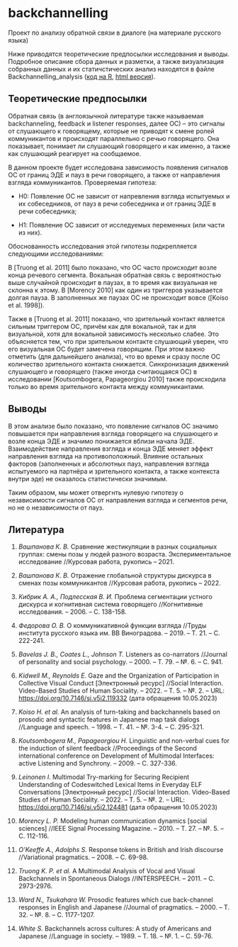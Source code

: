 # backchannelling
Проект по анализу обратной связи в диалоге (на материале русского языка)

Ниже приводятся теоретические предпосылки исследования и выводы. Подробное описание сбора данных и разметки, а также визуализация собранных данных и их статичстических анализ находятся в файле Backchannelling_analysis ([код на R](<https://github.com/k-vashpanova/backchannelling/blob/main/Backchannelling_analysis.Rmd>), [html версия](<https://github.com/k-vashpanova/backchannelling/blob/main/Backchannelling_analysis.html>)).

## Теоретические предпосылки

Обратная связь (в англоязычной литературе также называемая backchanneling, feedback и listener responses, далее ОС) – это сигналы от слушающего к говорящему, которые не приводят к смене ролей
коммуникантов и происходят параллельно с речью говорящего. Она показывает, понимает ли слушающий говорящего и как именно, а также как слушающий реагирует на сообщаемое.

В данном проекте будет исследована зависимость появления сигналов ОС от границ ЭДЕ и пауз в речи говорящего, а также от направления взгляда коммуникантов. Проверяемая гипотеза:

-   H0: Появление ОС не зависит от напревления взгляда испытуемых и их собеседников, от пауз в речи собеседника и от границ ЭДЕ в речи собеседника;

-   Н1: Появление ОС зависит от исследуемых переменных (или части из них).

Обоснованность исследования этой гипотезы подкрепляется следующими исследованиями:

В [Truong et al. 2011] было показано, что ОС часто происходит возле конца речевого сегмента. Вокальная обратная связь с вероятностью выше случайной происходит в паузах, в то время как визуальная не склонна к
этому. В [Morency 2010] как один из триггеров указывается долгая пауза. В заполненных же паузах ОС не происходит вовсе ([Koiso et al. 1998]).

Также в [Truong et al. 2011] показано, что зрительный контакт является сильным триггером ОС, причём как для вокальной, так и для визуальной, хотя для вокальной зависимость несколько слабее. Это объясняется тем,
что при зрительном контакте слушающий уверен, что его визуальная ОС будет замечена говорящим. При этом важно отметить (для дальнейшего анализа), что во время и сразу после ОС количество зрительного контакта
снижается. Синхронизация движений слушающего и говорящего (также иногда считающаяся ОС) в исследовании [Koutsombogera, Papageorgiou 2010] также происходила только во время зрительного контакта между коммуникантами.

## Выводы

В этом анализе было показано, что появление сигналов ОС значимо повышается при направления взгляда говорящего на слушающего и возле конца ЭДЕ и значимо понижается вблизи начала ЭДЕ. Взаимодействие
направления взгляда и конца ЭДЕ меняет эффект направления взгляда на противоположный. Влияние остальных факторов (заполненных и абсолютных пауз, направления взгляда испытуемого на партнёра и зрительного
контакта, а также контекста внутри эде) не оказалось статистически значимым.

Таким образом, мы может отвергнть нулевую гипотезу о независимости сигналов ОС от направления взгляда и сегментов речи, но не о независимости от пауз.

## Литература

1.  *Вашпанова К. В.* Сравнение жестикуляции в разных социальных группах: смены позы у людей разного возраста. Экспериментальное исследование //Курсовая работа, рукопись – 2021.

2.  *Вашпанова К. В.* Отражение глобальной структуры дискурса в сменах позы коммуникантов //Курсовая работа, рукопись – 2022.

3.  *Кибрик А. А., Подлесская В. И.* Проблема сегментации устного дискурса и когнитивная система говорящего //Когнитивные исследования. – 2006. – С. 138-158.

4.  *Федорова О. В.* О коммуникативной функции взгляда //Труды института русского языка им. ВВ Виноградова. – 2019. – Т. 21. – С. 222-241.

5.  *Bavelas J. B., Coates L., Johnson T.* Listeners as co-narrators //Journal of personality and social psychology. – 2000. – Т. 79. – №. 6. – С. 941.

6.  *Kidwell M., Reynolds E.* Gaze and the Organization of Participation in Collective Visual Conduct [Электронный ресурс] //Social Interaction. Video-Based Studies of Human Sociality. – 2022. – Т. 5.
    – №. 2. – URL: <https://doi.org/10.7146/si.v5i2.119332> (дата обращения 10.05.2023)

7.  *Koiso H. et al.* An analysis of turn-taking and backchannels based on prosodic and syntactic features in Japanese map task dialogs //Language and speech. – 1998. – Т. 41. – №. 3-4. – С. 295-321.

8.  *Koutsombogera M., Papageorgiou H.* Linguistic and non-verbal cues for the induction of silent feedback //Proceedings of the Second international conference on Development of Multimodal Interfaces:
    active Listening and Synchrony. – 2009. – С. 327-336.

9.  *Leinonen I.* Multimodal Try-marking for Securing Recipient Understanding of Codeswitched Lexical Items in Everyday ELF Conversations [Электронный ресурс] //Social Interaction. Video-Based
    Studies of Human Sociality. – 2022. – Т. 5. – №. 2. – URL: <https://doi.org/10.7146/si.v5i2.124481> (дата обращения 10.05.2023)

10. *Morency L. P.* Modeling human communication dynamics [social sciences] //IEEE Signal Processing Magazine. – 2010. – Т. 27. – №. 5. – С. 112-116.

11. *O’Keeffe A., Adolphs S.* Response tokens in British and Irish discourse //Variational pragmatics. – 2008. – С. 69-98.

12. *Truong K. P. et al.* A Multimodal Analysis of Vocal and Visual Backchannels in Spontaneous Dialogs //INTERSPEECH. – 2011. – С. 2973-2976.

13. *Ward N., Tsukahara W.* Prosodic features which cue back-channel responses in English and Japanese //Journal of pragmatics. – 2000. – Т. 32. – №. 8. – С. 1177-1207.

14. *White S.* Backchannels across cultures: A study of Americans and Japanese //Language in society. – 1989. – Т. 18. – №. 1. – С. 59-76.


